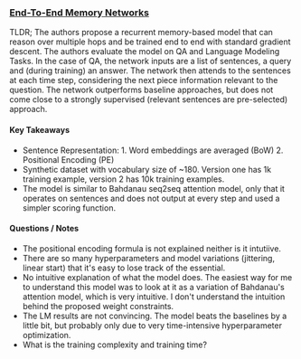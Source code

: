 ### [End-To-End Memory Networks](http://arxiv.org/abs/1503.08895)

TLDR; The authors propose a recurrent memory-based model that can reason over multiple hops and be trained end to end with standard gradient descent. The authors evaluate the model on QA and Language Modeling Tasks. In the case of QA, the network inputs are a list of sentences, a query and (during training) an answer. The network then attends to the sentences at each time step, considering the next piece information relevant to the question. The network outperforms baseline approaches, but does not come close to a strongly supervised (relevant sentences are pre-selected) approach.


#### Key Takeaways

- Sentence Representation: 1. Word embeddings are averaged (BoW) 2. Positional Encoding (PE)
- Synthetic dataset with vocabulary size of ~180. Version one has 1k training example, version 2 has 10k training examples.
- The model is similar to Bahdanau seq2seq attention model, only that it operates on sentences and does not output at every step and used a simpler scoring function.


#### Questions / Notes

- The positional encoding formula is not explained neither is it intutiive.
- There are so many hyperparameters and model variations (jittering, linear start) that it's easy to lose track of the essential.
- No intuitive explanation of what the model does. The easiest way for me to understand this model was to look at it as a variation of Bahdanau's attention model, which is very intuitive. I don't understand the intuition behind the proposed weight constraints.
- The LM results are not convincing. The model beats the baselines by a little bit, but probably only due to very time-intensive hyperparameter optimization.
- What is the training complexity and training time?

